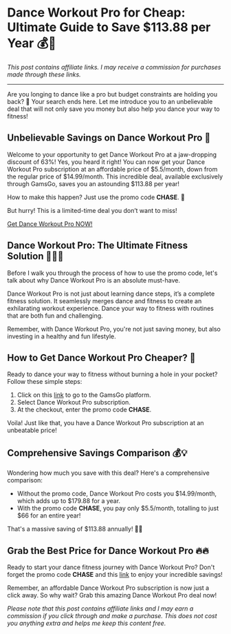# Dance Workout Pro for Cheap: Ultimate Guide to Save $113.88 per Year 💰💃
*This post contains affiliate links. I may receive a commission for purchases made through these links.*

---

Are you longing to dance like a pro but budget constraints are holding you back? 🤔 Your search ends here. Let me introduce you to an unbelievable deal that will not only save you money but also help you dance your way to fitness!

## Unbelievable Savings on Dance Workout Pro 💸

Welcome to your opportunity to get Dance Workout Pro at a jaw-dropping discount of 63%! Yes, you heard it right! You can now get your Dance Workout Pro subscription at an affordable price of $5.5/month, down from the regular price of $14.99/month. This incredible deal, available exclusively through GamsGo, saves you an astounding $113.88 per year! 

How to make this happen? Just use the promo code **CHASE**. 🚀

But hurry! This is a limited-time deal you don’t want to miss! 

[Get Dance Workout Pro NOW!](https://www.gamsgo.com/partner/ykeX7B)

## Dance Workout Pro: The Ultimate Fitness Solution 🏋️‍♀️💃

Before I walk you through the process of how to use the promo code, let's talk about why Dance Workout Pro is an absolute must-have. 

Dance Workout Pro is not just about learning dance steps, it’s a complete fitness solution. It seamlessly merges dance and fitness to create an exhilarating workout experience. Dance your way to fitness with routines that are both fun and challenging. 

Remember, with Dance Workout Pro, you're not just saving money, but also investing in a healthy and fun lifestyle. 

## How to Get Dance Workout Pro Cheaper? 🤑

Ready to dance your way to fitness without burning a hole in your pocket? Follow these simple steps:

1. Click on this [link](https://www.gamsgo.com/partner/ykeX7B) to go to the GamsGo platform.
2. Select Dance Workout Pro subscription.
3. At the checkout, enter the promo code **CHASE**. 

Voila! Just like that, you have a Dance Workout Pro subscription at an unbeatable price! 

## Comprehensive Savings Comparison 💰💡

Wondering how much you save with this deal? Here's a comprehensive comparison:

- Without the promo code, Dance Workout Pro costs you $14.99/month, which adds up to $179.88 for a year.
- With the promo code **CHASE**, you pay only $5.5/month, totalling to just $66 for an entire year! 

That's a massive saving of $113.88 annually! 💸🎉

## Grab the Best Price for Dance Workout Pro 🔥🔥

Ready to start your dance fitness journey with Dance Workout Pro? Don't forget the promo code **CHASE** and this [link](https://www.gamsgo.com/partner/ykeX7B) to enjoy your incredible savings! 

Remember, an affordable Dance Workout Pro subscription is now just a click away. So why wait? Grab this amazing Dance Workout Pro deal now!

*Please note that this post contains affiliate links and I may earn a commission if you click through and make a purchase. This does not cost you anything extra and helps me keep this content free.*